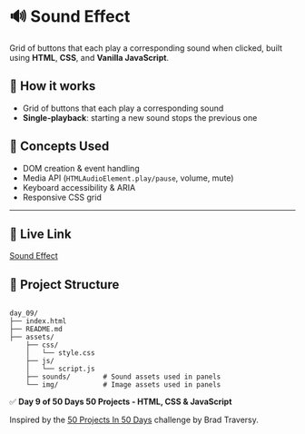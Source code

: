 # 🔊 Sound Effect

Grid of buttons that each play a corresponding sound when clicked, built using **HTML**, **CSS**, and **Vanilla JavaScript**.


## 🚀 How it works
- Grid of buttons that each play a corresponding sound
- **Single-playback**: starting a new sound stops the previous one

## 🧠 Concepts Used
- DOM creation & event handling
- Media API (`HTMLAudioElement.play/pause`, volume, mute)
- Keyboard accessibility & ARIA
- Responsive CSS grid

---

## 🔗 Live Link

<a href="https://toaufik.github.io/50-projects-50-Days/day_09/index.html" target="_blank">Sound Effect</a>


## 📁 Project Structure

```

day_09/
├── index.html              
├── README.md               
├── assets/
    ├── css/
    │   └── style.css
    ├── js/
    │   └── script.js
    ├── sounds/        # Sound assets used in panels
    └── img/           # Image assets used in panels

```

✅ **Day 9 of 50 Days 50 Projects -  HTML, CSS & JavaScript**

Inspired by the [50 Projects In 50 Days](https://www.udemy.com/course/50-projects-50-days/) challenge by Brad Traversy.
